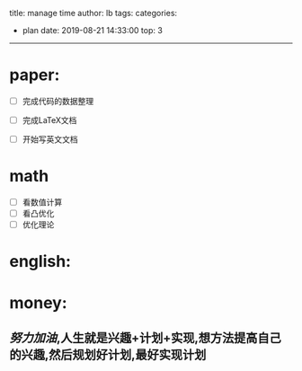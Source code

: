 title: manage time
author: lb
tags:
categories:
  - plan
date: 2019-08-21 14:33:00
top: 3
---
<!--more-->
# paper:
- [ ] 完成代码的数据整理
- [ ] 完成LaTeX文档
- [ ] 开始写英文文档


# math
- [ ] 看数值计算
- [ ] 看凸优化
- [ ] 优化理论 

# english:

# money:

## *努力加油*,人生就是兴趣+计划+实现,想方法提高自己的兴趣,然后规划好计划,最好实现计划